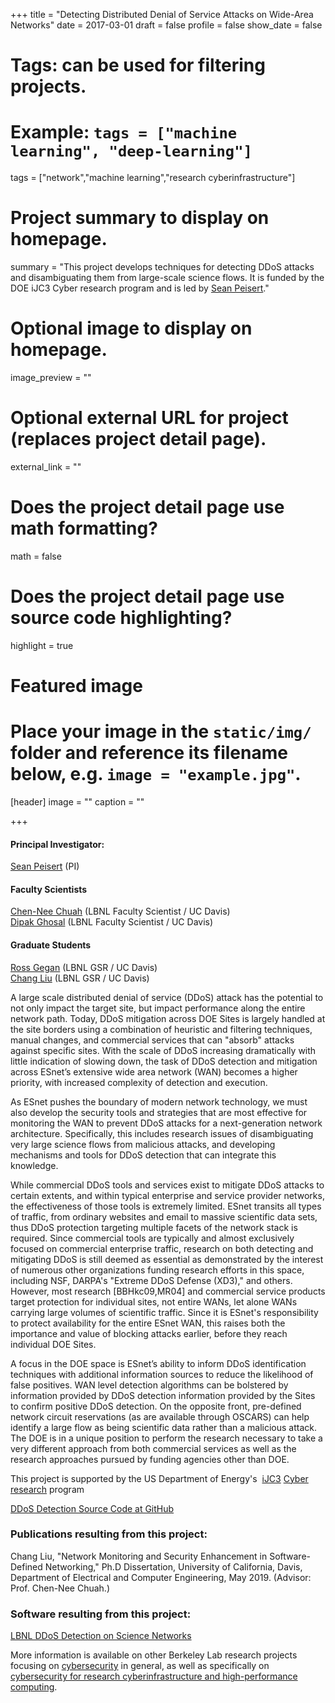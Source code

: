+++
title = "Detecting Distributed Denial of Service Attacks on Wide-Area Networks"
date = 2017-03-01
draft = false
profile = false
show_date = false

# Tags: can be used for filtering projects.
# Example: `tags = ["machine learning", "deep-learning"]`
tags = ["network","machine learning","research cyberinfrastructure"]

# Project summary to display on homepage.
summary = "This project develops techniques for detecting DDoS attacks and disambiguating them from large-scale science flows.  It is funded by the DOE iJC3 Cyber research program and is led by [Sean Peisert](https://www.cs.ucdavis.edu/~peisert/)."

# Optional image to display on homepage.
image_preview = ""

# Optional external URL for project (replaces project detail page).
external_link = ""

# Does the project detail page use math formatting?
math = false

# Does the project detail page use source code highlighting?
highlight = true

# Featured image
# Place your image in the `static/img/` folder and reference its filename below, e.g. `image = "example.jpg"`.
[header]
image = ""
caption = ""

+++


#### Principal Investigator:
[Sean Peisert](https://www.cs.ucdavis.edu/~peisert/) (PI)

#### Faculty Scientists

[Chen-Nee Chuah](https://crd.lbl.gov/divisions/scidata/idf/affiliates/chen-nee-chuah/) (LBNL Faculty Scientist / UC Davis)  
[Dipak Ghosal](https://crd.lbl.gov/divisions/scidata/idf/affiliates/dipak-ghosal/) (LBNL Faculty Scientist / UC Davis)


#### Graduate Students

[Ross Gegan](https://crd.lbl.gov/divisions/scidata/idf/affiliates/ross-gegan/) (LBNL GSR / UC Davis)  \
[Chang Liu](https://crd.lbl.gov/divisions/scidata/idf/affiliates/chang-liu/) (LBNL GSR / UC Davis)


A large scale distributed denial of service (DDoS) attack has the potential to not only impact the target site, but impact performance along the entire network path. Today, DDoS mitigation across DOE Sites is largely handled at the site borders using a combination of heuristic and filtering techniques, manual changes, and commercial services that can "absorb" attacks against specific sites. With the scale of DDoS increasing dramatically with little indication of slowing down, the task of DDoS detection and mitigation across ESnet’s extensive wide area network (WAN) becomes a higher priority, with increased complexity of detection and execution.

As ESnet pushes the boundary of modern network technology, we must also develop the security tools and strategies that are most effective for monitoring the WAN to prevent DDoS attacks for a next-generation network architecture. Specifically, this includes research issues of disambiguating very large science flows from malicious attacks, and developing mechanisms and tools for DDoS detection that can integrate this knowledge.

While commercial DDoS tools and services exist to mitigate DDoS attacks to certain extents, and within typical enterprise and service provider networks, the effectiveness of those tools is extremely limited. ESnet transits all types of traffic, from ordinary websites and email to massive scientific data sets, thus DDoS protection targeting multiple facets of the network stack is required. Since commercial tools are typically and almost exclusively focused on commercial enterprise traffic, research on both detecting and mitigating DDoS is still deemed as essential as demonstrated by the interest of numerous other organizations funding research efforts in this space, including NSF, DARPA's "Extreme DDoS Defense (XD3)," and others. However, most research \[BBHkc09,MR04\] and commercial service products target protection for individual sites, not entire WANs, let alone WANs carrying large volumes of scientific traffic. Since it is ESnet's responsibility to protect availability for the entire ESnet WAN, this raises both the importance and value of blocking attacks earlier, before they reach individual DOE Sites.

A focus in the DOE space is ESnet’s ability to inform DDoS identification techniques with additional information sources to reduce the likelihood of false positives. WAN level detection algorithms can be bolstered by information provided by DDoS detection information provided by the Sites to confirm positive DDoS detection. On the opposite front, pre-defined network circuit reservations (as are available through OSCARS) can help identify a large flow as being scientific data rather than a malicious attack. The DOE is in a unique position to perform the research necessary to take a very different approach from both commercial services as well as the research approaches pursued by funding agencies other than DOE.

This project is supported by the US Department of Energy's  [iJC3](https://energy.gov/articles/secretary-monizs-testimony-senate-committee-energy-natural-resources-field-hearing-seattle) [Cyber research](http://ijc3.lbl.gov/) program

[DDoS Detection Source Code at GitHub](https://github.com/lbnl-cybersecurity/ddos-detection)

### Publications resulting from this project:

Chang Liu, "Network Monitoring and Security Enhancement in Software-Defined Networking," Ph.D Dissertation, University of California, Davis, Department of Electrical and Computer Engineering, May 2019.  (Advisor: Prof. Chen-Nee Chuah.)

### Software resulting from this project:

[LBNL DDoS Detection on Science Networks](https://github.com/lbnl-cybersecurity/ddos-detection)


More information is available on other Berkeley Lab research projects focusing on [cybersecurity](/projects/) in general, as well as specifically on [cybersecurity for research cyberinfrastructure and high-performance computing](/research/research-cyberinfrastructure/).
